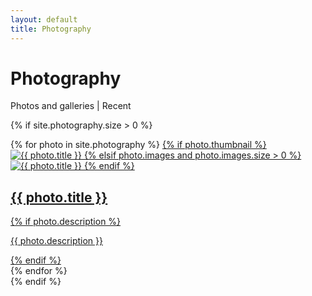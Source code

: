 ```yaml
---
layout: default
title: Photography
---
```


<div class="photography-index">
  <div class="collection-page">
    <h1>Photography</h1>
    <p class="collection-intro">Photos and galleries | Recent</p>
  </div>
  
  {% if site.photography.size > 0 %}
  <div class="photography-grid">
    {% for photo in site.photography %}
    <a href="{{ photo.url | relative_url }}" class="photo-tile">
      {% if photo.thumbnail %}
      <img src="{{ photo.thumbnail | relative_url }}" alt="{{ photo.title }}">
      {% elsif photo.images and photo.images.size > 0 %}
      <img src="{{ photo.images[0].url | relative_url }}" alt="{{ photo.title }}">
      {% endif %}
      <div class="photo-tile-overlay">
        <h2>{{ photo.title }}</h2>
        {% if photo.description %}
        <p>{{ photo.description }}</p>
        {% endif %}
      </div>
    </a>
    {% endfor %}
  </div>
  {% endif %}
</div>